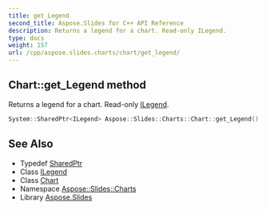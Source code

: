 ```yaml
---
title: get_Legend
second_title: Aspose.Slides for C++ API Reference
description: Returns a legend for a chart. Read-only ILegend.
type: docs
weight: 157
url: /cpp/aspose.slides.charts/chart/get_legend/
---
```

## Chart::get_Legend method


Returns a legend for a chart. Read-only [ILegend](../../ilegend/).

```cpp
System::SharedPtr<ILegend> Aspose::Slides::Charts::Chart::get_Legend() override
```

## See Also

* Typedef [SharedPtr](../../../system/sharedptr/)
* Class [ILegend](../../ilegend/)
* Class [Chart](../)
* Namespace [Aspose::Slides::Charts](../../)
* Library [Aspose.Slides](../../../)
